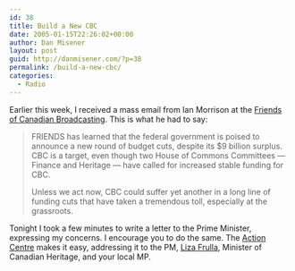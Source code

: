```yaml
---
id: 38
title: Build a New CBC
date: 2005-01-15T22:26:02+00:00
author: Dan Misener
layout: post
guid: http://danmisener.com/?p=38
permalink: /build-a-new-cbc/
categories:
  - Radio
---
```

Earlier this week, I received a mass email from Ian Morrison at the [Friends of Canadian Broadcasting](http://www.friends.ca/). This is what he had to say:

> FRIENDS has learned that the federal government is poised to announce a new round of budget cuts, despite its $9 billion surplus. CBC is a target, even though two House of Commons Committees &#8212; Finance and Heritage &#8212; have called for increased stable funding for CBC.
> 
> Unless we act now, CBC could suffer yet another in a long line of funding cuts that have taken a tremendous toll, especially at the grassroots.

Tonight I took a few minutes to write a letter to the Prime Minister, expressing my concerns. I encourage you to do the same. The [Action Centre](http://www.friends.ca/grassroots5/) makes it easy, addressing it to the PM, [Liza Frulla](http://www.pch.gc.ca/pc-ch/min/index_e.cfm), Minister of Canadian Heritage, and your local MP.
